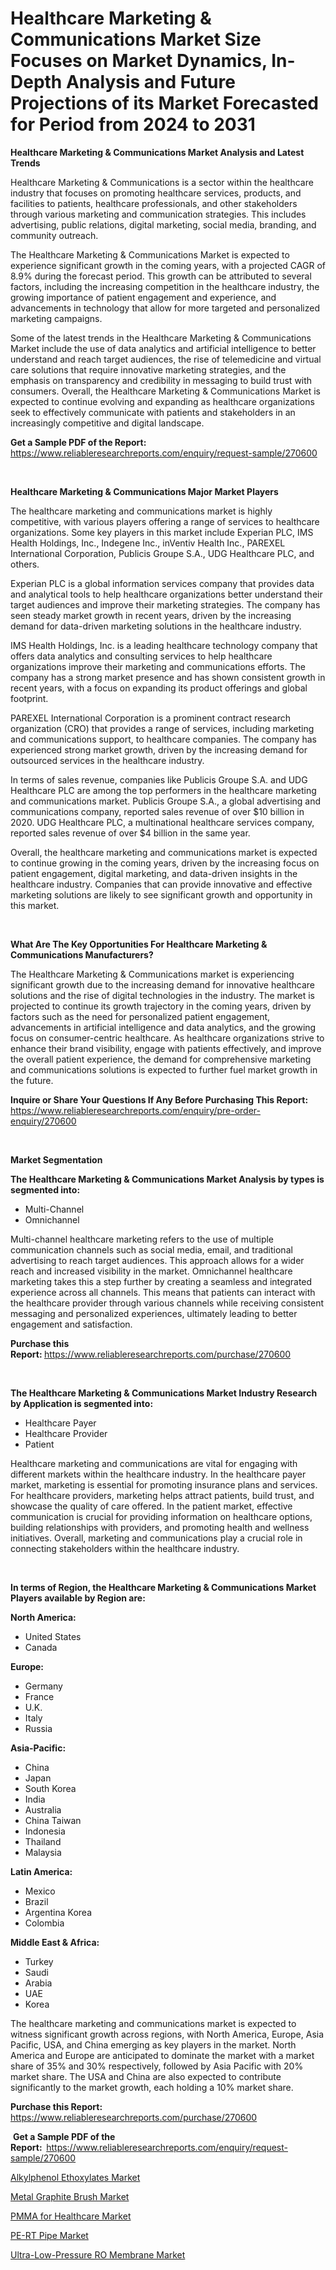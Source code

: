 <p><h1>Healthcare Marketing & Communications Market Size Focuses on Market Dynamics, In-Depth Analysis and Future Projections of its Market Forecasted for Period from 2024 to 2031</h1></p><p><strong>Healthcare Marketing & Communications Market Analysis and Latest Trends</strong></p>
<p><p>Healthcare Marketing & Communications is a sector within the healthcare industry that focuses on promoting healthcare services, products, and facilities to patients, healthcare professionals, and other stakeholders through various marketing and communication strategies. This includes advertising, public relations, digital marketing, social media, branding, and community outreach.</p><p>The Healthcare Marketing & Communications Market is expected to experience significant growth in the coming years, with a projected CAGR of 8.9% during the forecast period. This growth can be attributed to several factors, including the increasing competition in the healthcare industry, the growing importance of patient engagement and experience, and advancements in technology that allow for more targeted and personalized marketing campaigns.</p><p>Some of the latest trends in the Healthcare Marketing & Communications Market include the use of data analytics and artificial intelligence to better understand and reach target audiences, the rise of telemedicine and virtual care solutions that require innovative marketing strategies, and the emphasis on transparency and credibility in messaging to build trust with consumers. Overall, the Healthcare Marketing & Communications Market is expected to continue evolving and expanding as healthcare organizations seek to effectively communicate with patients and stakeholders in an increasingly competitive and digital landscape.</p></p>
<p><strong>Get a Sample PDF of the Report:&nbsp;</strong> <a href="https://www.reliableresearchreports.com/enquiry/request-sample/270600">https://www.reliableresearchreports.com/enquiry/request-sample/270600</a></p>
<p>&nbsp;</p>
<p><strong>Healthcare Marketing & Communications Major Market Players</strong></p>
<p><p>The healthcare marketing and communications market is highly competitive, with various players offering a range of services to healthcare organizations. Some key players in this market include Experian PLC, IMS Health Holdings, Inc., Indegene Inc., inVentiv Health Inc., PAREXEL International Corporation, Publicis Groupe S.A., UDG Healthcare PLC, and others.</p><p>Experian PLC is a global information services company that provides data and analytical tools to help healthcare organizations better understand their target audiences and improve their marketing strategies. The company has seen steady market growth in recent years, driven by the increasing demand for data-driven marketing solutions in the healthcare industry.</p><p>IMS Health Holdings, Inc. is a leading healthcare technology company that offers data analytics and consulting services to help healthcare organizations improve their marketing and communications efforts. The company has a strong market presence and has shown consistent growth in recent years, with a focus on expanding its product offerings and global footprint.</p><p>PAREXEL International Corporation is a prominent contract research organization (CRO) that provides a range of services, including marketing and communications support, to healthcare companies. The company has experienced strong market growth, driven by the increasing demand for outsourced services in the healthcare industry.</p><p>In terms of sales revenue, companies like Publicis Groupe S.A. and UDG Healthcare PLC are among the top performers in the healthcare marketing and communications market. Publicis Groupe S.A., a global advertising and communications company, reported sales revenue of over $10 billion in 2020. UDG Healthcare PLC, a multinational healthcare services company, reported sales revenue of over $4 billion in the same year.</p><p>Overall, the healthcare marketing and communications market is expected to continue growing in the coming years, driven by the increasing focus on patient engagement, digital marketing, and data-driven insights in the healthcare industry. Companies that can provide innovative and effective marketing solutions are likely to see significant growth and opportunity in this market.</p></p>
<p>&nbsp;</p>
<p><strong>What Are The Key Opportunities For Healthcare Marketing & Communications Manufacturers?</strong></p>
<p><p>The Healthcare Marketing & Communications market is experiencing significant growth due to the increasing demand for innovative healthcare solutions and the rise of digital technologies in the industry. The market is projected to continue its growth trajectory in the coming years, driven by factors such as the need for personalized patient engagement, advancements in artificial intelligence and data analytics, and the growing focus on consumer-centric healthcare. As healthcare organizations strive to enhance their brand visibility, engage with patients effectively, and improve the overall patient experience, the demand for comprehensive marketing and communications solutions is expected to further fuel market growth in the future.</p></p>
<p><strong>Inquire or Share Your Questions If Any Before Purchasing This Report:</strong> <a href="https://www.reliableresearchreports.com/enquiry/pre-order-enquiry/270600">https://www.reliableresearchreports.com/enquiry/pre-order-enquiry/270600</a></p>
<p>&nbsp;</p>
<p><strong>Market Segmentation</strong></p>
<p><strong>The Healthcare Marketing & Communications Market Analysis by types is segmented into:</strong></p>
<p><ul><li>Multi-Channel</li><li>Omnichannel</li></ul></p>
<p><p>Multi-channel healthcare marketing refers to the use of multiple communication channels such as social media, email, and traditional advertising to reach target audiences. This approach allows for a wider reach and increased visibility in the market. Omnichannel healthcare marketing takes this a step further by creating a seamless and integrated experience across all channels. This means that patients can interact with the healthcare provider through various channels while receiving consistent messaging and personalized experiences, ultimately leading to better engagement and satisfaction.</p></p>
<p><strong>Purchase this Report:&nbsp;</strong><a href="https://www.reliableresearchreports.com/purchase/270600">https://www.reliableresearchreports.com/purchase/270600</a></p>
<p>&nbsp;</p>
<p><strong>The Healthcare Marketing & Communications Market Industry Research by Application is segmented into:</strong></p>
<p><ul><li>Healthcare Payer</li><li>Healthcare Provider</li><li>Patient</li></ul></p>
<p><p>Healthcare marketing and communications are vital for engaging with different markets within the healthcare industry. In the healthcare payer market, marketing is essential for promoting insurance plans and services. For healthcare providers, marketing helps attract patients, build trust, and showcase the quality of care offered. In the patient market, effective communication is crucial for providing information on healthcare options, building relationships with providers, and promoting health and wellness initiatives. Overall, marketing and communications play a crucial role in connecting stakeholders within the healthcare industry.</p></p>
<p>&nbsp;</p>
<p><strong>In terms of Region, the Healthcare Marketing & Communications Market Players available by Region are:</strong></p>
<p>
    <p> <strong> North America: </strong>
        <ul>
            <li>United States</li>
            <li>Canada</li>
        </ul>
        </p> 
    <p> <strong> Europe: </strong>
        <ul>
            <li>Germany</li>
            <li>France</li>
            <li>U.K.</li>
            <li>Italy</li>
            <li>Russia</li>
        </ul>
        </p> 
    <p> <strong> Asia-Pacific: </strong>
        <ul>
            <li>China</li>
            <li>Japan</li>
            <li>South Korea</li>
            <li>India</li>
            <li>Australia</li>
            <li>China Taiwan</li>
            <li>Indonesia</li>
            <li>Thailand</li>
            <li>Malaysia</li>
        </ul>
        </p> 
    <p> <strong> Latin America: </strong>
        <ul>
            <li>Mexico</li>
            <li>Brazil</li>
            <li>Argentina Korea</li>
            <li>Colombia</li>
        </ul>
        </p> 
    <p> <strong> Middle East & Africa: </strong>
        <ul>
            <li>Turkey</li>
            <li>Saudi</li>
            <li>Arabia</li>
            <li>UAE</li>
            <li>Korea</li>
        </ul>
    </p>
    </p>
<p><p>The healthcare marketing and communications market is expected to witness significant growth across regions, with North America, Europe, Asia Pacific, USA, and China emerging as key players in the market. North America and Europe are anticipated to dominate the market with a market share of 35% and 30% respectively, followed by Asia Pacific with 20% market share. The USA and China are also expected to contribute significantly to the market growth, each holding a 10% market share.</p></p>
<p><strong>Purchase this Report: </strong><a href="https://www.reliableresearchreports.com/purchase/270600">https://www.reliableresearchreports.com/purchase/270600</a></p>
<p>&nbsp;<strong>Get a Sample PDF of the Report:&nbsp;&nbsp;</strong><a href="https://www.reliableresearchreports.com/enquiry/request-sample/270600">https://www.reliableresearchreports.com/enquiry/request-sample/270600</a></p>
<p><strong></strong></p>
<p><p><a href="https://silk-columnist-571.notion.site/Alkylphenol-Ethoxylates-Market-Size-and-Growth-Market-Segmentation-Regional-and-Country-Breakdowns-bf9d35c0cac54105ade656bb5764181a">Alkylphenol Ethoxylates Market</a></p><p><a href="https://view.publitas.com/reportprime-1/insights-into-metal-graphite-brush-market-size-analysing-market-share-trends-and-growth-from-2024-to-2031/">Metal Graphite Brush Market</a></p><p><a href="https://cat-emmental-94b.notion.site/PMMA-for-Healthcare-Market-Research-Report-Reveals-The-Latest-Trends-And-Opportunities-of-this-Marke-8e1868709bc44280969b0c6274c26d17">PMMA for Healthcare Market</a></p><p><a href="https://silk-columnist-571.notion.site/PE-RT-Pipe-Market-Size-Reflecting-a-Forecast-Till-2031-Market-By-Type-By-Application-and-By-Geogra-861042d3612d4a95bac1ba1af64b8cfd">PE-RT Pipe Market</a></p><p><a href="https://view.publitas.com/reportprime-1/ultra-low-pressure-ro-membrane-market-size-and-examines-its-market-scope-with-a-primary-focus-on-growth-opportunities-and-forecasted-trends-spanning-from-2024-to-2031/">Ultra-Low-Pressure RO Membrane Market</a></p></p>